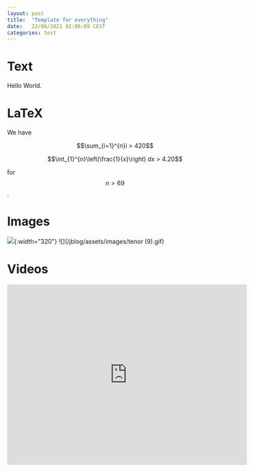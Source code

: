 ```yaml
---
layout: post
title:  "Template for everything"
date:   22/06/2021 02:06:09 CEST
categories: test
---
```

# Text
Hello World.

# LaTeX
We have 

$$\sum_{i=1}^{n}i > 420$$ 

$$\int_{1}^{n}\left(\frac{1}{x}\right) dx > 4.20$$

for $$n > 69$$.

# Images

![](/jblog/assets/images/pepega.png){:width="320"} ![](/jblog/assets/images/tenor (9).gif)

# Videos

 <iframe width="560" height="420"
src="https://www.youtube.com/embed/dQw4w9WgXcQ?autoplay=0" 
frameborder="0" 
allow="accelerometer; autoplay; encrypted-media; gyroscope; picture-in-picture" 
allowfullscreen></iframe>

